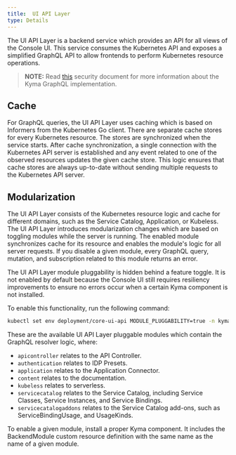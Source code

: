 ```yaml
---
title:  UI API Layer
type: Details
---
```


The UI API Layer is a backend service which provides an API for all views of the Console UI. This service consumes the Kubernetes API and exposes a simplified GraphQL API to allow frontends to perform Kubernetes resource operations.

> **NOTE:** Read [this](/docs/root/components/security#details-graphql) security document for more information about the Kyma GraphQL implementation.

## Cache

For GraphQL queries, the UI API Layer uses caching which is based on Informers from the Kubernetes Go client. There are separate cache stores for every Kubernetes resource. The stores are synchronized when the service starts. After cache synchronization, a single connection with the Kubernetes API server is established and any event related to one of the observed resources updates the given cache store. This logic ensures that cache stores are always up-to-date without sending multiple requests to the Kubernetes API server.

## Modularization

The UI API Layer consists of the Kubernetes resource logic and cache for different domains, such as the Service Catalog, Application, or Kubeless. The UI API Layer introduces modularization changes which are based on toggling modules while the server is running. The enabled module synchronizes cache for its resource and enables the module's logic for all server requests. If you disable a given module, every GraphQL query, mutation, and subscription related to this module returns an error.

The UI API Layer module pluggability is hidden behind a feature toggle. It is not enabled by default because the Console UI still requires resiliency improvements to ensure no errors occur when a certain Kyma component is not installed.

To enable this functionality, run the following command:

```bash
kubectl set env deployment/core-ui-api MODULE_PLUGGABILITY=true -n kyma-system
```

These are the available UI API Layer pluggable modules which contain the GraphQL resolver logic, where:
- `apicontroller` relates to the API Controller.
- `authentication` relates to IDP Presets.
- `application` relates to the Application Connector.
- `content` relates to the documentation.
- `kubeless` relates to serverless.
- `servicecatalog` relates to the Service Catalog, including Service Classes, Service Instances, and Service Bindings.
- `servicecatalogaddons` relates to the Service Catalog add-ons, such as ServiceBindingUsage, and UsageKinds.

To enable a given module, install a proper Kyma component. It includes the BackendModule custom resource definition with the same name as the name of a given module.
